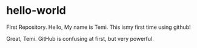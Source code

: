 # hello-world
First Repository. 
Hello, My name is Temi. This ismy first time using github!

Great, Temi. GitHub is confusing at first, but very powerful.
